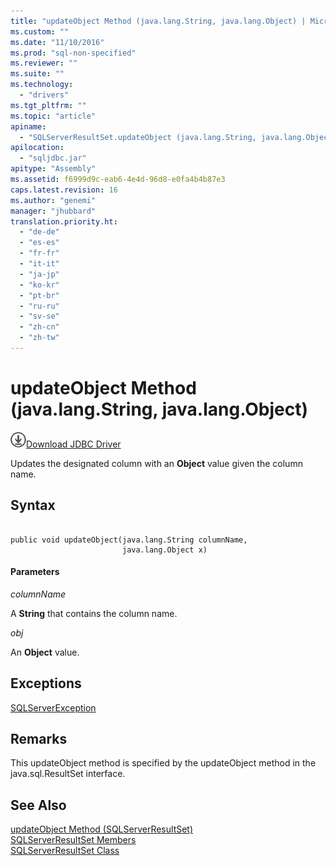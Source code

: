 ```yaml
---
title: "updateObject Method (java.lang.String, java.lang.Object) | Microsoft Docs"
ms.custom: ""
ms.date: "11/10/2016"
ms.prod: "sql-non-specified"
ms.reviewer: ""
ms.suite: ""
ms.technology: 
  - "drivers"
ms.tgt_pltfrm: ""
ms.topic: "article"
apiname: 
  - "SQLServerResultSet.updateObject (java.lang.String, java.lang.Object)"
apilocation: 
  - "sqljdbc.jar"
apitype: "Assembly"
ms.assetid: f6999d9c-eab6-4e4d-96d8-e0fa4b4b87e3
caps.latest.revision: 16
ms.author: "genemi"
manager: "jhubbard"
translation.priority.ht: 
  - "de-de"
  - "es-es"
  - "fr-fr"
  - "it-it"
  - "ja-jp"
  - "ko-kr"
  - "pt-br"
  - "ru-ru"
  - "sv-se"
  - "zh-cn"
  - "zh-tw"
---
```

# updateObject Method (java.lang.String, java.lang.Object)
![Download](../../../ssdt/media/download.png)[Download JDBC Driver](http://go.microsoft.com/fwlink/?LinkId=245496)

  Updates the designated column with an **Object** value given the column name.  
  
## Syntax  
  
```  
  
public void updateObject(java.lang.String columnName,  
                         java.lang.Object x)  
```  
  
#### Parameters  
 *columnName*  
  
 A **String** that contains the column name.  
  
 *obj*  
  
 An **Object** value.  
  
## Exceptions  
 [SQLServerException](../../../connect/jdbc/reference/sqlserverexception-class.md)  
  
## Remarks  
 This updateObject method is specified by the updateObject method in the java.sql.ResultSet interface.  
  
## See Also  
 [updateObject Method &#40;SQLServerResultSet&#41;](../../../connect/jdbc/reference/updateobject-method--sqlserverresultset-.md)   
 [SQLServerResultSet Members](../../../connect/jdbc/reference/sqlserverresultset-members.md)   
 [SQLServerResultSet Class](../../../connect/jdbc/reference/sqlserverresultset-class.md)  
  
  